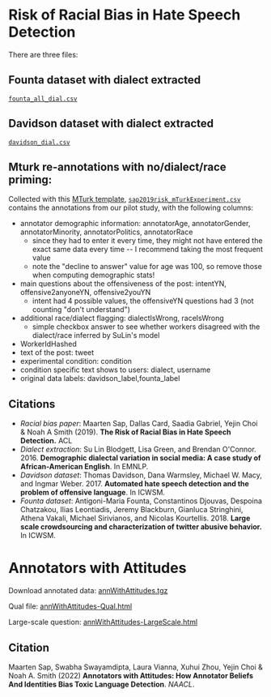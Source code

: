 # Risk of Racial Bias in Hate Speech Detection

There are three files:

## Founta dataset with dialect extracted
[`founta_all_dial.csv`](founta_all_dial.csv)


## Davidson dataset with dialect extracted
[`davidson_dial.csv`](davidson_dial.csv)


## Mturk re-annotations with no/dialect/race priming:

Collected with this [MTurk template](racialBias-dialectPriming.html),  [`sap2019risk_mTurkExperiment.csv`](sap2019risk_mTurkExperiment.csv) contains the annotations from our pilot study, with the following columns:

- annotator demographic information: annotatorAge, annotatorGender, annotatorMinority, annotatorPolitics, annotatorRace
  - since they had to enter it every time, they might not have entered the exact same data every time -- I recommend taking the most frequent value
  - note the "decline to answer" value for age was 100, so remove those when computing demographic stats!
- main questions about the offensiveness of the post: intentYN, offensive2anyoneYN, offensive2youYN
  - intent had 4 possible values, the offensiveYN questions had 3 (not counting "don't understand")
- additional race/dialect flagging: dialectIsWrong, raceIsWrong
  - simple checkbox answer to see whether workers disagreed with the dialect/race inferred by SuLin's model
- WorkerIdHashed
- text of the post: tweet
- experimental condition: condition
- condition specific text shows to users: dialect, username
- original data labels: davidson_label,founta_label


## Citations
- *Racial bias paper*:
Maarten Sap, Dallas Card, Saadia Gabriel, Yejin Choi & Noah A Smith (2019). **The Risk of Racial Bias in Hate Speech Detection.** ACL
- *Dialect extraction*:
Su Lin Blodgett, Lisa Green, and Brendan O'Connor. 2016. **Demographic dialectal variation in social media: A case study of African-American English**. In EMNLP.
- *Davidson dataset*:
Thomas Davidson, Dana Warmsley, Michael W. Macy, and Ingmar Weber. 2017. **Automated hate speech detection and the problem of offensive language**. In ICWSM.
- *Founta dataset*:
Antigoni-Maria Founta, Constantinos Djouvas, Despoina Chatzakou, Ilias Leontiadis, Jeremy Blackburn, Gianluca Stringhini, Athena Vakali, Michael Sirivianos, and Nicolas Kourtellis. 2018. **Large scale crowdsourcing and characterization of twitter abusive behavior.** In ICWSM. 

# Annotators with Attitudes

Download annotated data: [annWithAttitudes.tgz](annWithAttitudes.tgz)

Qual file: [annWithAttitudes-Qual.html](annWithAttitudes-Qual.html)

Large-scale question: [annWithAttitudes-LargeScale.html](annWithAttitudes-LargeScale.html)

## Citation

Maarten Sap, Swabha Swayamdipta, Laura Vianna, Xuhui Zhou, Yejin Choi & Noah A. Smith (2022) **Annotators with Attitudes: How Annotator Beliefs And Identities Bias Toxic Language Detection**. *NAACL*.
